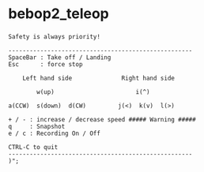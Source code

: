 # bebop2_teleop

###

    Safety is always priority!
    
    ----------------------------------------------------
    SpaceBar : Take off / Landing
    Esc      : force stop
    
        Left hand side              Right hand side

            w(up)                       i(^)

    a(CCW)  s(down)  d(CW)         j(<)  k(v)  l(>)

    + / - : increase / decrease speed ##### Warning #####
    q     : Snapshot
    e / c : Recording On / Off
    
    CTRL-C to quit
    ----------------------------------------------------
    )";
